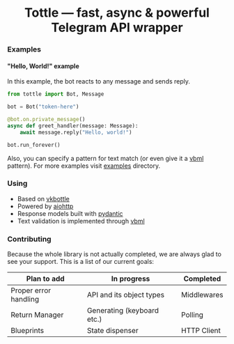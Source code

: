 <h1 align="center">Tottle — fast, async & powerful Telegram API wrapper</h1>
   
### Examples
#### "Hello, World!" example
In this example, the bot reacts to any message and sends reply.
```python
from tottle import Bot, Message

bot = Bot("token-here")

@bot.on.private_message()
async def greet_handler(message: Message):
    await message.reply("Hello, world!")

bot.run_forever()
```
Also, you can specify a pattern for text match (or even give it a [vbml](https://github.com/tesseradecade/vbml) pattern). For more examples visit [examples](./examples) directory.

### Using
 - Based on [vkbottle](https://github.com/timoniq/vkbottle)
 - Powered by [aiohttp](https://github.com/aio-libs/aiohttp)
 - Response models built with [pydantic](https://github.com/samuelcolvin/pydantic)
 - Text validation is implemented through [vbml](https://github.com/tesseradecade/vbml)

### Contributing
Because the whole library is not actually completed, we are always glad to see your support. This is a list of our current goals:

| Plan to add           | In progress                | Completed                  |
|-----------------------|----------------------------|----------------------------|
| Proper error handling | API and its object types   | Middlewares                |
| Return Manager        | Generating (keyboard etc.) | Polling                    |
| Blueprints            | State dispenser            | HTTP Client                |

